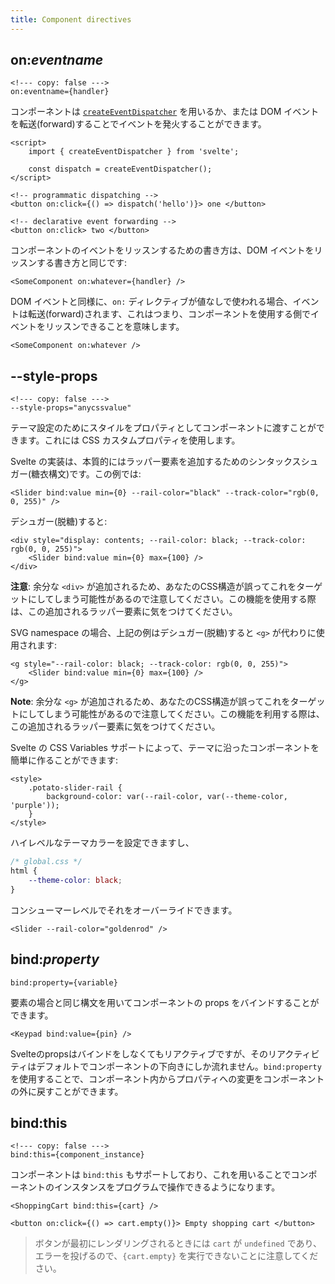 ```yaml
---
title: Component directives
---
```


## on:_eventname_

```svelte
<!--- copy: false --->
on:eventname={handler}
```

コンポーネントは [`createEventDispatcher`](/docs/svelte#createeventdispatcher) を用いるか、または DOM イベントを転送(forward)することでイベントを発火することができます。

```svelte
<script>
	import { createEventDispatcher } from 'svelte';

	const dispatch = createEventDispatcher();
</script>

<!-- programmatic dispatching -->
<button on:click={() => dispatch('hello')}> one </button>

<!-- declarative event forwarding -->
<button on:click> two </button>
```

コンポーネントのイベントをリッスンするための書き方は、DOM イベントをリッスンする書き方と同じです:

```svelte
<SomeComponent on:whatever={handler} />
```

DOM イベントと同様に、`on:` ディレクティブが値なしで使われる場合、イベントは転送(forward)されます、これはつまり、コンポーネントを使用する側でイベントをリッスンできることを意味します。

```svelte
<SomeComponent on:whatever />
```

## --style-props

```svelte
<!--- copy: false --->
--style-props="anycssvalue"
```

テーマ設定のためにスタイルをプロパティとしてコンポーネントに渡すことができます。これには CSS カスタムプロパティを使用します。

Svelte の実装は、本質的にはラッパー要素を追加するためのシンタックスシュガー(糖衣構文)です。この例では:

```svelte
<Slider bind:value min={0} --rail-color="black" --track-color="rgb(0, 0, 255)" />
```

デシュガー(脱糖)すると:

```svelte
<div style="display: contents; --rail-color: black; --track-color: rgb(0, 0, 255)">
	<Slider bind:value min={0} max={100} />
</div>
```

**注意**: 余分な `<div>` が追加されるため、あなたのCSS構造が誤ってこれをターゲットにしてしまう可能性があるので注意してください。この機能を使用する際は、この追加されるラッパー要素に気をつけてください。

SVG namespace の場合、上記の例はデシュガー(脱糖)すると `<g>` が代わりに使用されます:

```svelte
<g style="--rail-color: black; --track-color: rgb(0, 0, 255)">
	<Slider bind:value min={0} max={100} />
</g>
```

**Note**: 余分な `<g>` が追加されるため、あなたのCSS構造が誤ってこれをターゲットにしてしまう可能性があるので注意してください。この機能を利用する際は、この追加されるラッパー要素に気をつけてください。

Svelte の CSS Variables サポートによって、テーマに沿ったコンポーネントを簡単に作ることができます:

```svelte
<style>
	.potato-slider-rail {
		background-color: var(--rail-color, var(--theme-color, 'purple'));
	}
</style>
```

ハイレベルなテーマカラーを設定できますし、

```css
/* global.css */
html {
	--theme-color: black;
}
```

コンシューマーレベルでそれをオーバーライドできます。

```svelte
<Slider --rail-color="goldenrod" />
```

## bind:_property_

```svelte
bind:property={variable}
```

要素の場合と同じ構文を用いてコンポーネントの props をバインドすることができます。

```svelte
<Keypad bind:value={pin} />
```

Svelteのpropsはバインドをしなくてもリアクティブですが、そのリアクティビティはデフォルトでコンポーネントの下向きにしか流れません。`bind:property`を使用することで、コンポーネント内からプロパティへの変更をコンポーネントの外に戻すことができます。

## bind:this

```svelte
<!--- copy: false --->
bind:this={component_instance}
```

コンポーネントは `bind:this` もサポートしており、これを用いることでコンポーネントのインスタンスをプログラムで操作できるようになります。

```svelte
<ShoppingCart bind:this={cart} />

<button on:click={() => cart.empty()}> Empty shopping cart </button>
```

> ボタンが最初にレンダリングされるときには `cart` が `undefined` であり、エラーを投げるので、`{cart.empty}` を実行できないことに注意してください。
